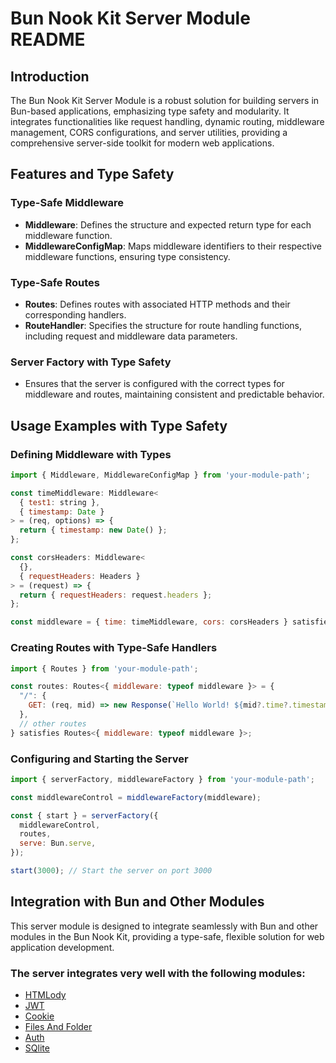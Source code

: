 # Bun Nook Kit Server Module README

## Introduction

The Bun Nook Kit Server Module is a robust solution for building servers in Bun-based applications, emphasizing type safety and modularity. It integrates functionalities like request handling, dynamic routing, middleware management, CORS configurations, and server utilities, providing a comprehensive server-side toolkit for modern web applications.

## Features and Type Safety

### Type-Safe Middleware

- **Middleware**: Defines the structure and expected return type for each middleware function.
- **MiddlewareConfigMap**: Maps middleware identifiers to their respective middleware functions, ensuring type consistency.

### Type-Safe Routes

- **Routes**: Defines routes with associated HTTP methods and their corresponding handlers.
- **RouteHandler**: Specifies the structure for route handling functions, including request and middleware data parameters.

### Server Factory with Type Safety

- Ensures that the server is configured with the correct types for middleware and routes, maintaining consistent and predictable behavior.

## Usage Examples with Type Safety

### Defining Middleware with Types

```javascript
import { Middleware, MiddlewareConfigMap } from 'your-module-path';

const timeMiddleware: Middleware<
  { test1: string },
  { timestamp: Date }
> = (req, options) => {
  return { timestamp: new Date() };
};

const corsHeaders: Middleware<
  {},
  { requestHeaders: Headers }
> = (request) => {
  return { requestHeaders: request.headers };
};

const middleware = { time: timeMiddleware, cors: corsHeaders } satisfies MiddlewareConfigMap;
```

### Creating Routes with Type-Safe Handlers

```javascript
import { Routes } from 'your-module-path';

const routes: Routes<{ middleware: typeof middleware }> = {
  "/": {
    GET: (req, mid) => new Response(`Hello World! ${mid?.time?.timestamp}`)
  },
  // other routes
} satisfies Routes<{ middleware: typeof middleware }>;
```

### Configuring and Starting the Server

```javascript
import { serverFactory, middlewareFactory } from 'your-module-path';

const middlewareControl = middlewareFactory(middleware);

const { start } = serverFactory({
  middlewareControl,
  routes,
  serve: Bun.serve,
});

start(3000); // Start the server on port 3000
```

## Integration with Bun and Other Modules

This server module is designed to integrate seamlessly with Bun and other modules in the Bun Nook Kit, providing a type-safe, flexible solution for web application development. 

### The server integrates very well with the following modules:
- [HTMLody](../htmlody/HTMLODY-README.md)
- [JWT](../jwt/JWT-README.md)
- [Cookie](../cookies/COOKIES-README.md)
- [Files And Folder](../files-folders/FILES-FOLDER-README.md)
- [Auth](../auth//AUTH-README.md)
- [SQlite](../sqlite/SQLITE-README.md)

